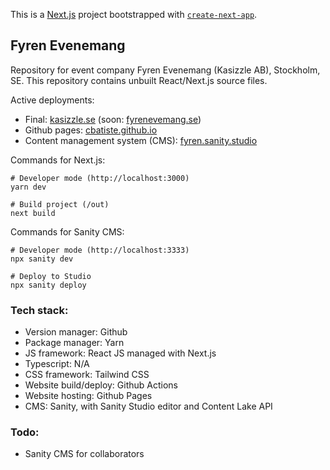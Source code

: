 This is a [Next.js](https://nextjs.org/) project bootstrapped with [`create-next-app`](https://github.com/vercel/next.js/tree/canary/packages/create-next-app).

## Fyren Evenemang

Repository for event company Fyren Evenemang (Kasizzle AB), Stockholm, SE.
This repository contains unbuilt React/Next.js source files.

Active deployments:
- Final: [kasizzle.se](https://kasizzle.se) (soon: [fyrenevemang.se](https://fyrenevenemang.se))
- Github pages: [cbatiste.github.io](https://cbatiste.github.io)
- Content management system (CMS): [fyren.sanity.studio](https://fyren.sanity.studio)

Commands for Next.js:
```
# Developer mode (http://localhost:3000)
yarn dev

# Build project (/out)
next build
```

Commands for Sanity CMS:
```
# Developer mode (http://localhost:3333)
npx sanity dev

# Deploy to Studio
npx sanity deploy
```

### Tech stack:

- Version manager: Github
- Package manager: Yarn
- JS framework: React JS managed with Next.js
- Typescript: N/A
- CSS framework: Tailwind CSS
- Website build/deploy: Github Actions
- Website hosting: Github Pages
- CMS: Sanity, with Sanity Studio editor and Content Lake API

### Todo:

- Sanity CMS for collaborators